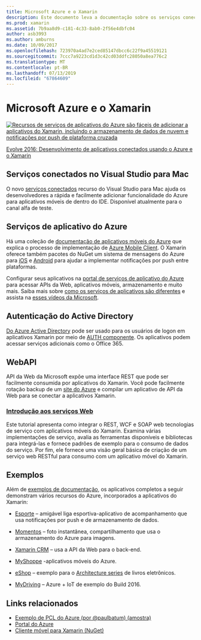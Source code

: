 ```yaml
---
title: Microsoft Azure e o Xamarin
description: Este documento leva a documentação sobre os serviços conectados no Visual Studio para Mac, aplicativos móveis do Azure, autenticação do Active Directory e da API Web.
ms.prod: xamarin
ms.assetid: 7b9aa8d9-c181-4c33-8ab0-2f56e4dbfc04
author: asb3993
ms.author: amburns
ms.date: 10/09/2017
ms.openlocfilehash: 723970a4ad7e2ced85147dbcc6c22f9a45519121
ms.sourcegitcommit: 7ccc7a9223cd1d3c42cd03ddfc28050a8ea776c2
ms.translationtype: MT
ms.contentlocale: pt-BR
ms.lasthandoff: 07/13/2019
ms.locfileid: "67864609"
---
```

# <a name="microsoft-azure-and-xamarin"></a>Microsoft Azure e o Xamarin

[![](images/evolve-mikej-azure-sml.png "Recursos de serviços de aplicativos do Azure são fáceis de adicionar a aplicativos do Xamarin, incluindo o armazenamento de dados de nuvem e notificações por push de plataforma cruzada")](https://evolve.xamarin.com/session/56ec886fde91c6253c277bc6)

[Evolve 2016: Desenvolvimento de aplicativos conectados usando o Azure e o Xamarin](https://evolve.xamarin.com/session/56ec886fde91c6253c277bc6)

## <a name="connected-services-in-visual-studio-for-mac"></a>Serviços conectados no Visual Studio para Mac

O novo [serviços conectados](connected-services.md) recurso do Visual Studio para Mac ajuda os desenvolvedores a rápida e facilmente adicionar funcionalidade do Azure para aplicativos móveis de dentro do IDE. Disponível atualmente para o canal alfa de teste.

## <a name="azure-app-services"></a>Serviços de aplicativo do Azure

Há uma coleção de [documentação de aplicativos móveis do Azure](~/cross-platform/data-cloud/mobile-apps.md) que explica o processo de implementação de [Azure Mobile Client](https://www.nuget.org/packages/Microsoft.Azure.Mobile.Client/).
O Xamarin oferece também pacotes do NuGet um sistema de mensagens do Azure para [iOS](https://www.nuget.org/packages/Xamarin.Azure.NotificationHubs.iOS/) e [Android](https://www.nuget.org/packages/Xamarin.Azure.NotificationHubs.Android/) para ajudar a implementar notificações por push entre plataformas.

Configurar seus aplicativos na [portal de serviços de aplicativo do Azure](https://portal.azure.com/) para acessar APIs da Web, aplicativos móveis, armazenamento e muito mais. Saiba mais sobre [como os serviços de aplicativos são diferentes](https://azure.microsoft.com/updates/whats-new-with-azure-app-service/) e assista na [esses vídeos da Microsoft](https://azure.microsoft.com/campaigns/azure-march-announcement/).

## <a name="active-directory-authentication"></a>Autenticação do Active Directory

[Do Azure Active Directory](~/cross-platform/data-cloud/active-directory/index.md) pode ser usado para os usuários de logon em aplicativos Xamarin por meio de [AUTH componente](https://www.nuget.org/packages/Xamarin.Auth/).
Os aplicativos podem acessar serviços adicionais como o Office 365.

## <a name="webapi"></a>WebAPI

API da Web da Microsoft expõe uma interface REST que pode ser facilmente consumida por aplicativos do Xamarin.
Você pode facilmente rotação backup de um [site do Azure](https://trywebsites.azurewebsites.net/) e compilar um aplicativo de API da Web para se conectar a aplicativos Xamarin.


### <a name="introduction-to-web-servicescross-platformdata-cloudweb-servicesindexmd"></a>[Introdução aos serviços Web](~/cross-platform/data-cloud/web-services/index.md)

Este tutorial apresenta como integrar o REST, WCF e SOAP web tecnologias de serviço com aplicativos móveis do Xamarin. Examina várias implementações de serviço, avalia as ferramentas disponíveis e bibliotecas para integrá-las e fornece padrões de exemplo para o consumo de dados do serviço. Por fim, ele fornece uma visão geral básica de criação de um serviço web RESTful para consumo com um aplicativo móvel do Xamarin.

## <a name="samples"></a>Exemplos

Além de [exemplos de documentação](https://github.com/xamarin/mobile-samples/tree/master/Azure), os aplicativos completos a seguir demonstram vários recursos do Azure, incorporados a aplicativos do Xamarin:

- [Esporte](https://github.com/xamarin/Sport) – amigável liga esportiva-aplicativo de acompanhamento que usa notificações por push e de armazenamento de dados.
- [Momentos](https://github.com/pierceboggan/Moments) – foto instantânea, compartilhamento que usa o armazenamento do Azure para imagens.
- [Xamarin CRM](https://github.com/xamarin/app-crm) – usa a API da Web para o back-end.
- [MyShoppe](https://github.com/jamesmontemagno/MyShoppe) -aplicativos móveis do Azure.

- [eShop](https://github.com/dotnet-architecture/eShopOnContainers) – exemplo para o [Architecture series](https://www.microsoft.com/net/learn/architecture) de livros eletrônicos.
- [MyDriving](https://azure.microsoft.com/campaigns/mydriving/) – Azure + IoT de exemplo do Build 2016.


## <a name="related-links"></a>Links relacionados

- [Exemplo de PCL do Azure (por @paulbatum) (amostra)](https://github.com/paulbatum/mobile-services-xamarin-pcl)
- [Portal do Azure](https://azure.microsoft.com/)
- [Cliente móvel para Xamarin (NuGet)](https://www.nuget.org/packages/Microsoft.Azure.Mobile.Client/)
